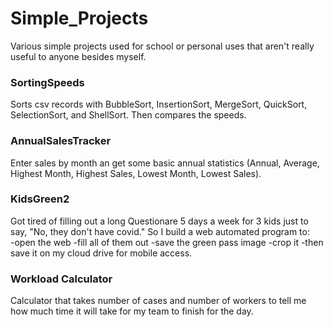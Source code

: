 # Simple_Projects
Various simple projects used for school or personal uses that aren't really useful to anyone besides myself.

### SortingSpeeds 
Sorts csv records with BubbleSort, InsertionSort, MergeSort, QuickSort, SelectionSort, and ShellSort. Then compares the speeds.

### AnnualSalesTracker
Enter sales by month an get some basic annual statistics (Annual, Average, Highest Month, Highest Sales, Lowest Month, Lowest Sales).

### KidsGreen2
Got tired of filling out a long Questionare 5 days a week for 3 kids just to say, "No, they don't have covid." So I build a web automated program to:<br/>
  -open the web
  -fill all of them out
  -save the green pass image
  -crop it
  -then save it on my cloud drive for mobile access.

### Workload Calculator
Calculator that takes number of cases and number of workers to tell me how much time it will take for my team to finish for the day.
